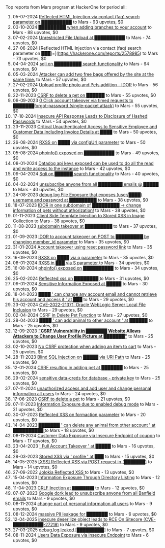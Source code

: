 Top reports from Mars program at HackerOne for period all:

1. 05-07-2024 [Reflected HTML Injection via contact (faq) search parameter on ██████████](https://hackerone.com/reports/2587101) to Mars - 93 upvotes, $0
2. 03-10-2024 [█████████ when adding branches to your account](https://hackerone.com/reports/2756402) to Mars - 88 upvotes, $0
3. 07-02-2024 [Unrestricted File Upload at ██████████](https://hackerone.com/reports/2357778) to Mars - 74 upvotes, $0
4. 27-06-2024 [Reflected HTML Injection via contact (faq) search parameter on ███]=](https://hackerone.com/reports/2578985) to Mars - 73 upvotes, $0
5. 04-04-2024 [sqli on █████████ search functionality](https://hackerone.com/reports/2446550) to Mars - 64 upvotes, $0
6. 05-03-2024 [Attacker can add two free bags offered by the site at the same time.](https://hackerone.com/reports/2402010) to Mars - 57 upvotes, $0
7. 27-02-2024 [Upload profile photo and  Pets addition - IDOR](https://hackerone.com/reports/2393021) to Mars - 56 upvotes, $0
8. 22-11-2023 [CSRF to delete a pet on ██████](https://hackerone.com/reports/2261600) to Mars - 55 upvotes, $0
9. 09-09-2023 [0 Click account takeover via timed requests to ███████forgot-password (single-packet attack)](https://hackerone.com/reports/2142109) to Mars - 55 upvotes, $0
10. 17-10-2024 [Insecure API Response Leads to Disclosure of Hashed Passwords](https://hackerone.com/reports/2788557) to Mars - 54 upvotes, $0
11. 23-11-2023 [Critical Unauthenticated Access to Sensitive Employee and Customer Data Including Invoice Details at ████](https://hackerone.com/reports/2262554) to Mars - 50 upvotes, $0
12. 26-08-2024 [RXSS on ████ via configUrl parameter](https://hackerone.com/reports/2684274) to Mars - 50 upvotes, $0
13. 05-08-2024 [phpinfo() exposed on ██████████](https://hackerone.com/reports/2641211) to Mars - 49 upvotes, $0
14. 08-01-2024 [Datadog api keys exposed can be used to do all the read and write access to the instance](https://hackerone.com/reports/2307933) to Mars - 42 upvotes, $0
15. 09-04-2024 [Sqli on ██████ search functionality](https://hackerone.com/reports/2453475) to Mars - 40 upvotes, $0
16. 04-02-2024 [unsubscribe anyone from all ████████ emails @ █████](https://hackerone.com/reports/2354888) to Mars - 40 upvotes, $0
17. 24-08-2023 [debug.log File Exposure that exposes (user/████) username and password at █████████](https://hackerone.com/reports/2122938) to Mars - 38 upvotes, $0
18. 18-07-2023 [IDOR in one subdomain of █████████ -\> change information of pets without athorization!](https://hackerone.com/reports/2073950) to Mars - 38 upvotes, $0
19. 01-11-2023 [Client Side Template Injection to Stored XSS in Image Collection](https://hackerone.com/reports/2234564) to Mars - 38 upvotes, $0
20. 11-08-2023 [subdomain takeover at █████████](https://hackerone.com/reports/2106886) to Mars - 37 upvotes, $0
21. 01-09-2023 [IDOR to account takeover on POST to █████████ by changing member_id parameter](https://hackerone.com/reports/2132183) to Mars - 35 upvotes, $0
22. 31-01-2024 [Account takeover using reset password link](https://hackerone.com/reports/2341038) to Mars - 35 upvotes, $0
23. 16-09-2023 [RXSS on ████ via q parameter](https://hackerone.com/reports/2166843) to Mars - 35 upvotes, $0
24. 08-01-2024 [RXSS in ███ via S parameter  ](https://hackerone.com/reports/2307913) to Mars - 34 upvotes, $0
25. 16-08-2024 [phpinfo() exposed on ██████████](https://hackerone.com/reports/2666151) to Mars - 34 upvotes, $0
26. 25-02-2024 [Reflected xss on ████████ ](https://hackerone.com/reports/2389897) to Mars - 31 upvotes, $0
27. 09-01-2024 [Sensitive Information Exposed at █████](https://hackerone.com/reports/2308654) to Mars - 30 upvotes, $0
28. 18-04-2023 [████ ' can change any account email and cannot retrieve his account and access it ' at ███](https://hackerone.com/reports/1952771) to Mars - 29 upvotes, $0
29. 23-02-2024 [CVE-2022-21371:  Oracle WebLogic Server Local File Inclusion](https://hackerone.com/reports/2387600) to Mars - 29 upvotes, $0
30. 02-04-2024 [CSRF in Delete Pet Function](https://hackerone.com/reports/2445106) to Mars - 27 upvotes, $0
31. 28-04-2023 [████ ' can add animal to other account ' at ██████](https://hackerone.com/reports/1965640) to Mars - 25 upvotes, $0
32. 12-09-2023 [**"CSRF Vulnerability in ███████ Website Allows Attackers to Change User Profile Picture at ███████"**](https://hackerone.com/reports/2144870) to Mars - 25 upvotes, $0
33. 02-10-2023 [No CSRF protection when adding an item to cart](https://hackerone.com/reports/2190062) to Mars - 25 upvotes, $0
34. 28-11-2023 [Blind SQL Injection on █████ via URI Path](https://hackerone.com/reports/2266081) to Mars - 25 upvotes, $0
35. 12-01-2024 [CSRF resulting in adding pet at ███████](https://hackerone.com/reports/2313478) to Mars - 25 upvotes, $0
36. 29-02-2024 [sensitive  data-creds for database - private key](https://hackerone.com/reports/2396630) to Mars - 25 upvotes, $0
37. 07-11-2024 [unauthorized access and add user and change personal information all users](https://hackerone.com/reports/2828641) to Mars - 24 upvotes, $0
38. 17-06-2023 [CSRF to delete a pet](https://hackerone.com/reports/2029753) to Mars - 21 upvotes, $0
39. 07-11-2023 [Information Exposure due to enabled debug mode](https://hackerone.com/reports/2243003) to Mars - 21 upvotes, $0
40. 30-07-2023 [Reflected XSS on formaction parameter](https://hackerone.com/reports/2089895) to Mars - 20 upvotes, $0
41. 14-04-2023 [███████  ' can delete any animal from other account  '  at ██████████ ](https://hackerone.com/reports/1947376) to Mars - 18 upvotes, $0
42. 08-11-2024 [Customer Data Exposure via Insecure Endpoint of coupon](https://hackerone.com/reports/2828720) to Mars - 17 upvotes, $0
43. 23-04-2023 [' Full Account Takeover ' at █████](https://hackerone.com/reports/1959540) to Mars - 16 upvotes, $0
44. 28-03-2023 [Stored XSS via ' profile ' at ███](https://hackerone.com/reports/1921606) to Mars - 15 upvotes, $0
45. 14-05-2025 [[XSS] Reflected XSS via POST request in (███████)](https://hackerone.com/reports/3146996) to Mars - 14 upvotes, $0
46. 27-09-2022 [Jolokia Reflected XSS ](https://hackerone.com/reports/1714563) to Mars - 13 upvotes, $0
47. 15-04-2023 [Information Exposure Through Directory Listing](https://hackerone.com/reports/1948562) to Mars - 12 upvotes, $0
48. 11-04-2023 [CRLF Inection at `██████████`](https://hackerone.com/reports/1943013) to Mars - 12 upvotes, $0
49. 07-07-2023 [Google dork lead to unsubscribe anyone from all Banfield emails](https://hackerone.com/reports/2055081) to Mars - 9 upvotes, $0
50. 08-11-2024 [change part of personal information all users](https://hackerone.com/reports/2828693) to Mars - 9 upvotes, $0
51. 08-12-2024 [massive PII  leakage for ███████](https://hackerone.com/reports/2887506) to Mars - 9 upvotes, $0
52. 12-04-2025 [insecure deserilize object leads to RCE On Sitecore (CVE-██████████-27218)](https://hackerone.com/reports/3090123) to Mars - 9 upvotes, $0
53. 27-03-2025 [debug.log leaked [█████████]](https://hackerone.com/reports/3063026) to Mars - 7 upvotes, $0
54. 08-11-2024 [Users Data Exposure via Insecure Endpoint](https://hackerone.com/reports/2828608) to Mars - 6 upvotes, $0
